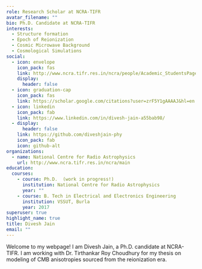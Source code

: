 ```yaml
---
role: Research Scholar at NCRA-TIFR
avatar_filename: ""
bio: Ph.D. Candidate at NCRA-TIFR
interests:
  - Structure formation
  - Epoch of Reionization
  - Cosmic Microwave Background
  - Cosmological Simulations
social:
  - icon: envelope
    icon_pack: fas
    link: http://www.ncra.tifr.res.in/ncra/people/Academic_StudentsPage?oid=337
    display:
      header: false
  - icon: graduation-cap
    icon_pack: fas
    link: https://scholar.google.com/citations?user=zrF5Y1gAAAAJ&hl=en
  - icon: linkedin
    icon_pack: fab
    link: https://www.linkedin.com/in/divesh-jain-a55bab98/
  - display:
      header: false
    link: https://github.com/diveshjain-phy
    icon_pack: fab
    icon: github-alt
organizations:
  - name: National Centre for Radio Astrophysics
    url: http://www.ncra.tifr.res.in/ncra/main
education:
  courses:
    - course: Ph.D.  (work in progress!)
      institution: National Centre for Radio Astrophysics
      year: ""
    - course: B. Tech in Electrical and Electronics Engineering
      institution: VSSUT, Burla
      year: 2017
superuser: true
highlight_name: true
title: Divesh Jain
email: ""
---
```

Welcome to my webpage! I am Divesh Jain, a Ph.D. candidate at NCRA-TIFR. I am working with Dr. Tirthankar Roy Choudhury for my thesis on modeling of CMB anisotropies sourced from the reionization era.
